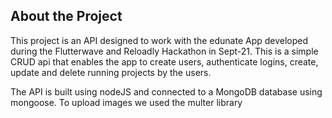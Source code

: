 ##  About the Project

This project is an API designed to work with the edunate App developed during the Flutterwave and Reloadly Hackathon in Sept-21. This is a simple CRUD api that enables the app to create users, authenticate logins, create, update and delete running projects by the users.

The API is built using nodeJS and connected to a MongoDB database using mongoose. To upload images we used the multer library
